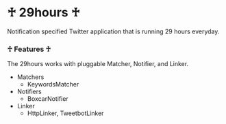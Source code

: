 # ♰ 29hours ♰

Notification specified Twitter application that is running 29 hours everyday.

### ♰ Features ♰

The 29hours works with pluggable Matcher, Notifier, and Linker.

- Matchers
  - KeywordsMatcher
- Notifiers
  - BoxcarNotifier
- Linker
  - HttpLinker, TweetbotLinker
